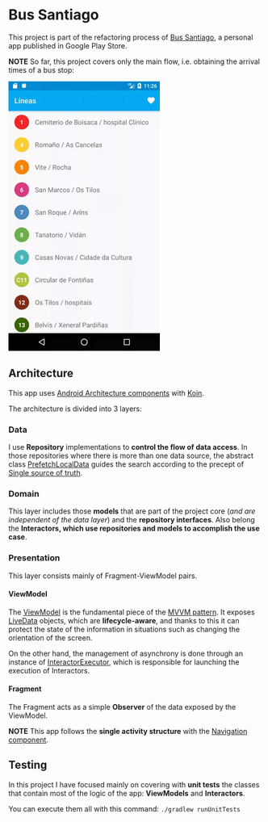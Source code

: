 # Bus Santiago

This project is part of the refactoring process of [Bus Santiago][bus-santiago], a personal app published in Google Play Store.

**NOTE** So far, this project covers only the main flow, i.e. obtaining the arrival times of a bus stop:


![ApplicationVideo][application-video]


## Architecture

This app uses [Android Architecture components][architecture] with [Koin][koin].

The architecture is divided into 3 layers:

### Data

I use **Repository** implementations to **control the flow of data access**. In those repositories where there is more than one data source, the abstract class [PrefetchLocalData][prefetchlocaldata] guides the search according to the precept of [Single source of truth][single-source].

### Domain

This layer includes those **models** that are part of the project core (*and are independent of the data layer*) and the **repository interfaces**. Also belong the **Interactors, which use repositories and models to accomplish the use case**.

### Presentation

This layer consists mainly of Fragment-ViewModel pairs.

#### ViewModel

The [ViewModel][viewmodel] is the fundamental piece of the [MVVM pattern][mvvm-pattern]. It exposes [LiveData][livedata] objects, which are **lifecycle-aware**, and thanks to this it can protect the state of the information in situations such as changing the orientation of the screen.

On the other hand, the management of asynchrony is done through an instance of [InteractorExecutor][executor], which is responsible for launching the execution of Interactors.

#### Fragment

The Fragment acts as a simple **Observer** of the data exposed by the ViewModel.

**NOTE** This app follows the **single activity structure** with the [Navigation component][navigation].

## Testing

In this project I have focused mainly on covering with **unit tests** the classes that contain most of the logic of the app: **ViewModels** and **Interactors**.

You can execute them all with this command: `./gradlew runUnitTests`




[bus-santiago]: https://play.google.com/store/apps/details?id=org.galio.bussantiago&hl=es
[application-video]: ./art/ApplicationVideo.gif
[architecture]: https://developer.android.com/topic/libraries/architecture
[koin]: https://insert-koin.io/
[prefetchlocaldata]: https://github.com/JoseAngelManeiro/BusSantiago/blob/master/app/src/main/java/org/galio/bussantiago/data/PrefetchLocalData.kt
[single-source]: https://developer.android.com/jetpack/docs/guide#truth
[viewmodel]: https://developer.android.com/topic/libraries/architecture/viewmodel
[mvvm-pattern]: https://docs.microsoft.com/en-us/previous-versions/msp-n-p/hh848246(v%3dpandp.10)
[livedata]: https://developer.android.com/topic/libraries/architecture/livedata
[resource]: https://github.com/JoseAngelManeiro/BusSantiago/blob/master/app/src/main/java/org/galio/bussantiago/common/Resource.kt
[executor]: https://github.com/JoseAngelManeiro/BusSantiago/blob/master/app/src/main/java/org/galio/bussantiago/common/executor/InteractorExecutor.kt
[navigation]: https://developer.android.com/guide/navigation/navigation-getting-started